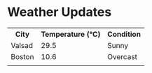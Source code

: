# Weather Updates

<!-- WEATHER-UPDATE-START -->
<table><tr><th>City</th><th>Temperature (°C)</th><th>Condition</th></tr><tr><td>Valsad</td><td>29.5</td><td>Sunny</td></tr><tr><td>Boston</td><td>10.6</td><td>Overcast</td></tr><tr><td></td><td></td><td></td></tr></table>
<!-- WEATHER-UPDATE-END -->
